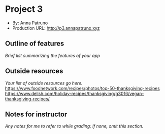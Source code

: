 # Project 3
+ By: Anna Patruno
+ Production URL: <http://p3.annapatruno.xyz>


## Outline of features
*Brief list summarizing the features of your app*

## Outside resources
*Your list of outside resources go here.*
https://www.foodnetwork.com/recipes/photos/top-50-thanksgiving-recipes
https://www.delish.com/holiday-recipes/thanksgiving/g3016/vegan-thanksgiving-recipes/

## Notes for instructor
*Any notes for me to refer to while grading; if none, omit this section.*
